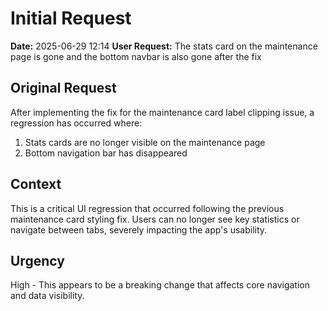 # Initial Request

**Date:** 2025-06-29 12:14
**User Request:** The stats card on the maintenance page is gone and the bottom navbar is also gone after the fix

## Original Request
After implementing the fix for the maintenance card label clipping issue, a regression has occurred where:
1. Stats cards are no longer visible on the maintenance page
2. Bottom navigation bar has disappeared

## Context
This is a critical UI regression that occurred following the previous maintenance card styling fix. Users can no longer see key statistics or navigate between tabs, severely impacting the app's usability.

## Urgency
High - This appears to be a breaking change that affects core navigation and data visibility.